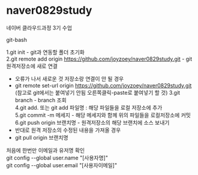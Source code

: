 # naver0829study
네이버 클라우드과정 3기 수업


git-bash

1.git init - git과 연동할 폴더 초기화  
2.git remote add origin https://github.com/joyzoey/naver0829study.git - git 원격저장소에 새로 연결  
   - 오류가 나서 새로운 것 저장소랑 연결이 안 될 경우
   - git remote set-url origin https://github.com/joyzoey/naver0829study.git
   (참고로 git에서는 붙여넣기 안됨 오른쪽클릭-paste로 붙여넣기 할 것)
3.git branch - branch  조회  
4.git add. 또는 git add 파일명 : 해당 파일들을 로컬 저장소에 추가  
5.git commit -m 메세지 - 해당 메세지와 함께 위의 파일들을 로컬저장소에 커밋  
6.git push origin 브랜치명 - 원격저장소의 해당 브랜치에 소스 보내기  
   - 반대로 원격 저장소의 수정된 내용을 가져올 경우
   - git pull origin 브랜치명

처음에 한번만 이메일과 유저명 확인  
git config --global user.name "[사용자명]"  
git config --global user.email "[사용자이메일]"  
